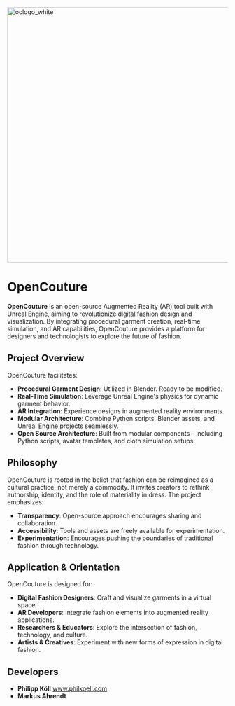 <img width="583" alt="oclogo_white" src="https://github.com/user-attachments/assets/6cceb923-3bfe-41ec-888a-9eff8796837a" />

# OpenCouture

**OpenCouture** is an open-source Augmented Reality (AR) tool built with Unreal Engine, aiming to revolutionize digital fashion design and visualization. By integrating procedural garment creation, real-time simulation, and AR capabilities, OpenCouture provides a platform for designers and technologists to explore the future of fashion.

## Project Overview

OpenCouture facilitates:

- **Procedural Garment Design**: Utilized in Blender. Ready to be modified.
- **Real-Time Simulation**: Leverage Unreal Engine's physics for dynamic garment behavior.
- **AR Integration**: Experience designs in augmented reality environments.
- **Modular Architecture**: Combine Python scripts, Blender assets, and Unreal Engine projects seamlessly.
- **Open Source Architecture**: Built from modular components – including Python scripts, avatar templates, and cloth simulation setups.

## Philosophy

OpenCouture is rooted in the belief that fashion can be reimagined as a cultural practice, not merely a commodity. It invites creators to rethink authorship, identity, and the role of materiality in dress. The project emphasizes:

- **Transparency**: Open-source approach encourages sharing and collaboration.
- **Accessibility**: Tools and assets are freely available for experimentation.
- **Experimentation**: Encourages pushing the boundaries of traditional fashion through technology.

## Application & Orientation

OpenCouture is designed for:

- **Digital Fashion Designers**: Craft and visualize garments in a virtual space.
- **AR Developers**: Integrate fashion elements into augmented reality applications.
- **Researchers & Educators**: Explore the intersection of fashion, technology, and culture.
- **Artists & Creatives**: Experiment with new forms of expression in digital fashion.

## Developers

- **Philipp Köll** www.philkoell.com
- **Markus Ahrendt**
  
